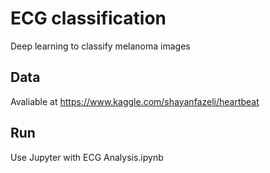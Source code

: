 # ECG classification
Deep learning to classify melanoma images

## Data
Avaliable at https://www.kaggle.com/shayanfazeli/heartbeat

## Run
Use Jupyter with ECG Analysis.ipynb
